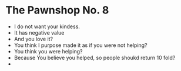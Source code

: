 # The Pawnshop No. 8

- I do not want your kindess.
- It has negative value
- And you love it?
- You think I purpose made it as if you were not helping?
- You think you were helping?
- Because You believe you helped, so people shoukd return 10 fold?
- 
